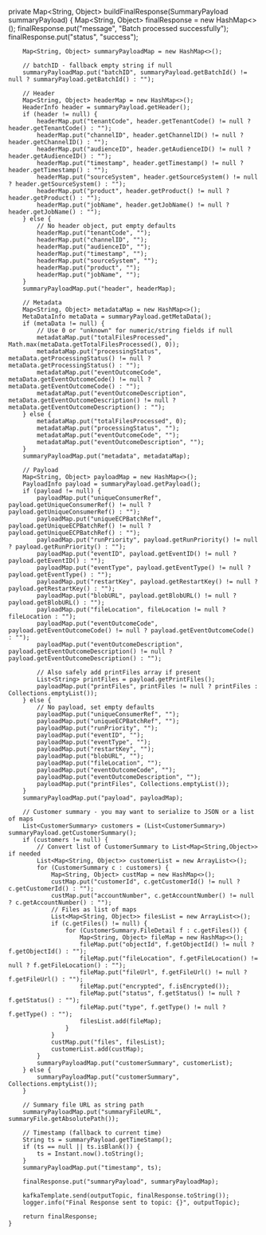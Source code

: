 private Map<String, Object> buildFinalResponse(SummaryPayload summaryPayload) {
        Map<String, Object> finalResponse = new HashMap<>();
        finalResponse.put("message", "Batch processed successfully");
        finalResponse.put("status", "success");

        Map<String, Object> summaryPayloadMap = new HashMap<>();

        // batchID - fallback empty string if null
        summaryPayloadMap.put("batchID", summaryPayload.getBatchId() != null ? summaryPayload.getBatchId() : "");

        // Header
        Map<String, Object> headerMap = new HashMap<>();
        HeaderInfo header = summaryPayload.getHeader();
        if (header != null) {
            headerMap.put("tenantCode", header.getTenantCode() != null ? header.getTenantCode() : "");
            headerMap.put("channelID", header.getChannelID() != null ? header.getChannelID() : "");
            headerMap.put("audienceID", header.getAudienceID() != null ? header.getAudienceID() : "");
            headerMap.put("timestamp", header.getTimestamp() != null ? header.getTimestamp() : "");
            headerMap.put("sourceSystem", header.getSourceSystem() != null ? header.getSourceSystem() : "");
            headerMap.put("product", header.getProduct() != null ? header.getProduct() : "");
            headerMap.put("jobName", header.getJobName() != null ? header.getJobName() : "");
        } else {
            // No header object, put empty defaults
            headerMap.put("tenantCode", "");
            headerMap.put("channelID", "");
            headerMap.put("audienceID", "");
            headerMap.put("timestamp", "");
            headerMap.put("sourceSystem", "");
            headerMap.put("product", "");
            headerMap.put("jobName", "");
        }
        summaryPayloadMap.put("header", headerMap);

        // Metadata
        Map<String, Object> metadataMap = new HashMap<>();
        MetaDataInfo metaData = summaryPayload.getMetaData();
        if (metaData != null) {
            // Use 0 or "unknown" for numeric/string fields if null
            metadataMap.put("totalFilesProcessed", Math.max(metaData.getTotalFilesProcessed(), 0));
            metadataMap.put("processingStatus", metaData.getProcessingStatus() != null ? metaData.getProcessingStatus() : "");
            metadataMap.put("eventOutcomeCode", metaData.getEventOutcomeCode() != null ? metaData.getEventOutcomeCode() : "");
            metadataMap.put("eventOutcomeDescription", metaData.getEventOutcomeDescription() != null ? metaData.getEventOutcomeDescription() : "");
        } else {
            metadataMap.put("totalFilesProcessed", 0);
            metadataMap.put("processingStatus", "");
            metadataMap.put("eventOutcomeCode", "");
            metadataMap.put("eventOutcomeDescription", "");
        }
        summaryPayloadMap.put("metadata", metadataMap);

        // Payload
        Map<String, Object> payloadMap = new HashMap<>();
        PayloadInfo payload = summaryPayload.getPayload();
        if (payload != null) {
            payloadMap.put("uniqueConsumerRef", payload.getUniqueConsumerRef() != null ? payload.getUniqueConsumerRef() : "");
            payloadMap.put("uniqueECPBatchRef", payload.getUniqueECPBatchRef() != null ? payload.getUniqueECPBatchRef() : "");
            payloadMap.put("runPriority", payload.getRunPriority() != null ? payload.getRunPriority() : "");
            payloadMap.put("eventID", payload.getEventID() != null ? payload.getEventID() : "");
            payloadMap.put("eventType", payload.getEventType() != null ? payload.getEventType() : "");
            payloadMap.put("restartKey", payload.getRestartKey() != null ? payload.getRestartKey() : "");
            payloadMap.put("blobURL", payload.getBlobURL() != null ? payload.getBlobURL() : "");
            payloadMap.put("fileLocation", fileLocation != null ? fileLocation : "");
            payloadMap.put("eventOutcomeCode", payload.getEventOutcomeCode() != null ? payload.getEventOutcomeCode() : "");
            payloadMap.put("eventOutcomeDescription", payload.getEventOutcomeDescription() != null ? payload.getEventOutcomeDescription() : "");

            // Also safely add printFiles array if present
            List<String> printFiles = payload.getPrintFiles();
            payloadMap.put("printFiles", printFiles != null ? printFiles : Collections.emptyList());
        } else {
            // No payload, set empty defaults
            payloadMap.put("uniqueConsumerRef", "");
            payloadMap.put("uniqueECPBatchRef", "");
            payloadMap.put("runPriority", "");
            payloadMap.put("eventID", "");
            payloadMap.put("eventType", "");
            payloadMap.put("restartKey", "");
            payloadMap.put("blobURL", "");
            payloadMap.put("fileLocation", "");
            payloadMap.put("eventOutcomeCode", "");
            payloadMap.put("eventOutcomeDescription", "");
            payloadMap.put("printFiles", Collections.emptyList());
        }
        summaryPayloadMap.put("payload", payloadMap);

        // Customer summary - you may want to serialize to JSON or a list of maps
        List<CustomerSummary> customers = (List<CustomerSummary>) summaryPayload.getCustomerSummary();
        if (customers != null) {
            // Convert list of CustomerSummary to List<Map<String,Object>> if needed
            List<Map<String, Object>> customerList = new ArrayList<>();
            for (CustomerSummary c : customers) {
                Map<String, Object> custMap = new HashMap<>();
                custMap.put("customerId", c.getCustomerId() != null ? c.getCustomerId() : "");
                custMap.put("accountNumber", c.getAccountNumber() != null ? c.getAccountNumber() : "");
                // Files as list of maps
                List<Map<String, Object>> filesList = new ArrayList<>();
                if (c.getFiles() != null) {
                    for (CustomerSummary.FileDetail f : c.getFiles()) {
                        Map<String, Object> fileMap = new HashMap<>();
                        fileMap.put("objectId", f.getObjectId() != null ? f.getObjectId() : "");
                        fileMap.put("fileLocation", f.getFileLocation() != null ? f.getFileLocation() : "");
                        fileMap.put("fileUrl", f.getFileUrl() != null ? f.getFileUrl() : "");
                        fileMap.put("encrypted", f.isEncrypted());
                        fileMap.put("status", f.getStatus() != null ? f.getStatus() : "");
                        fileMap.put("type", f.getType() != null ? f.getType() : "");
                        filesList.add(fileMap);
                    }
                }
                custMap.put("files", filesList);
                customerList.add(custMap);
            }
            summaryPayloadMap.put("customerSummary", customerList);
        } else {
            summaryPayloadMap.put("customerSummary", Collections.emptyList());
        }

        // Summary file URL as string path
        summaryPayloadMap.put("summaryFileURL", summaryFile.getAbsolutePath());

        // Timestamp (fallback to current time)
        String ts = summaryPayload.getTimeStamp();
        if (ts == null || ts.isBlank()) {
            ts = Instant.now().toString();
        }
        summaryPayloadMap.put("timestamp", ts);

        finalResponse.put("summaryPayload", summaryPayloadMap);

        kafkaTemplate.send(outputTopic, finalResponse.toString());
        logger.info("Final Response sent to topic: {}", outputTopic);

        return finalResponse;
    }
